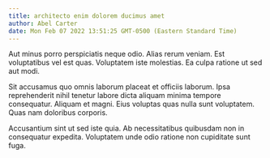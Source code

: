 ```yaml
---
title: architecto enim dolorem ducimus amet
author: Abel Carter
date: Mon Feb 07 2022 13:51:25 GMT-0500 (Eastern Standard Time)
---
```

Aut minus porro perspiciatis neque odio. Alias rerum veniam. Est voluptatibus vel est quas. Voluptatem iste molestias. Ea culpa ratione ut sed aut modi.

 Sit accusamus quo omnis laborum placeat et officiis laborum. Ipsa reprehenderit nihil tenetur labore dicta aliquam minima tempore consequatur. Aliquam et magni. Eius voluptas quas nulla sunt voluptatem. Quas nam doloribus corporis.

 Accusantium sint ut sed iste quia. Ab necessitatibus quibusdam non in consequatur expedita. Voluptatem unde odio ratione non cupiditate sunt fuga.